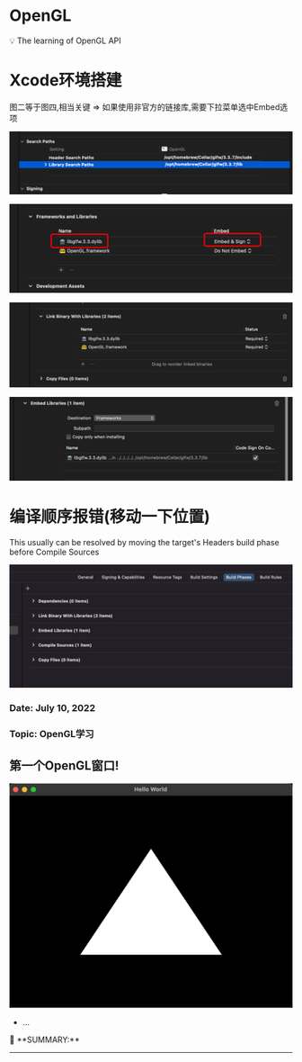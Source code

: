 # OpenGL

<aside>
💡 The learning of OpenGL API

</aside>

# Xcode环境搭建

图二等于图四,相当关键 ⇒ 如果使用非官方的链接库,需要下拉菜单选中Embed选项

![Untitled](OpenGL%2034db96bc12d74e5486012a42d8399e56/Untitled.png)

![Untitled](OpenGL%2034db96bc12d74e5486012a42d8399e56/Untitled%201.png)

![Untitled](OpenGL%2034db96bc12d74e5486012a42d8399e56/Untitled%202.png)

![Untitled](OpenGL%2034db96bc12d74e5486012a42d8399e56/Untitled%203.png)

# 编译顺序报错(移动一下位置)

This usually can be resolved by moving the target's Headers build phase before Compile Sources

![Untitled](OpenGL%2034db96bc12d74e5486012a42d8399e56/Untitled%204.png)

### Date: July 10, 2022

### Topic: OpenGL学习

## 第一个OpenGL窗口!

![Untitled](OpenGL%2034db96bc12d74e5486012a42d8399e56/Untitled%205.png)

- ...

<aside>
📌 **SUMMARY:**

</aside>

---